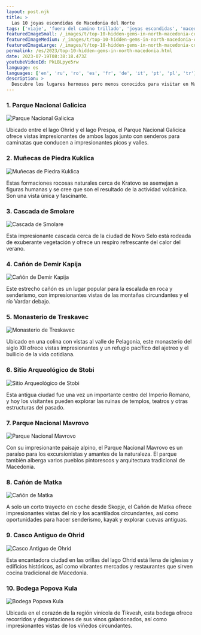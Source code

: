 ```yaml
---
layout: post.njk
title: >
  Las 10 joyas escondidas de Macedonia del Norte
tags: ['viaje', 'fuera del camino trillado', 'joyas escondidas', 'macedonia del norte']
featuredImageSmall: /_images/t/top-10-hidden-gems-in-north-macedonia-cover-es-small.webp
featuredImageMedium: /_images/t/top-10-hidden-gems-in-north-macedonia-cover-es-medium.webp
featuredImageLarge: /_images/t/top-10-hidden-gems-in-north-macedonia-cover-es-large.webp
permalink: /es/2023/top-10-hidden-gems-in-north-macedonia.html
date: 2023-07-19T08:38:18.473Z
youtubeVideoId: PkLBLpye5rw
language: es
languages: ['en', 'ru', 'ro', 'es', 'fr', 'de', 'it', 'pt', 'pl', 'tr']
description: >
  Descubre los lugares hermosos pero menos conocidos para visitar en Macedonia del Norte que están fuera del camino trillado.
---
```


### 1. Parque Nacional Galicica

![Parque Nacional Galicica](/_images/5/53d785cfea997ecc764ce65ff163acbd-medium.webp)

Ubicado entre el lago Ohrid y el lago Prespa, el Parque Nacional Galicica ofrece vistas impresionantes de ambos lagos junto con senderos para caminatas que conducen a impresionantes picos y valles.

### 2. Muñecas de Piedra Kuklica

![Muñecas de Piedra Kuklica](/_images/e/e7364ecefe0ff5b5f9de4ae7723145f6-medium.webp)

Estas formaciones rocosas naturales cerca de Kratovo se asemejan a figuras humanas y se cree que son el resultado de la actividad volcánica. Son una vista única y fascinante.

### 3. Cascada de Smolare

![Cascada de Smolare](/_images/7/7c5e7eb9006b0be5b954627a4dfb2f41-medium.webp)

Esta impresionante cascada cerca de la ciudad de Novo Selo está rodeada de exuberante vegetación y ofrece un respiro refrescante del calor del verano.

### 4. Cañón de Demir Kapija

![Cañón de Demir Kapija](/_images/6/69a19ed346dcd206ca3069f9ee5e4e51-medium.webp)

Este estrecho cañón es un lugar popular para la escalada en roca y senderismo, con impresionantes vistas de las montañas circundantes y el río Vardar debajo.

### 5. Monasterio de Treskavec

![Monasterio de Treskavec](/_images/5/5ed5cdc0337e29b85b743b35d0ff2058-medium.webp)

Ubicado en una colina con vistas al valle de Pelagonia, este monasterio del siglo XII ofrece vistas impresionantes y un refugio pacífico del ajetreo y el bullicio de la vida cotidiana.

### 6. Sitio Arqueológico de Stobi

![Sitio Arqueológico de Stobi](/_images/3/36a8ac9f57a11e1f5464034aa87843f4-medium.webp)

Esta antigua ciudad fue una vez un importante centro del Imperio Romano, y hoy los visitantes pueden explorar las ruinas de templos, teatros y otras estructuras del pasado.

### 7. Parque Nacional Mavrovo

![Parque Nacional Mavrovo](/_images/f/fc8129463b08713f4d3ca89775d229f7-medium.webp)

Con su impresionante paisaje alpino, el Parque Nacional Mavrovo es un paraíso para los excursionistas y amantes de la naturaleza. El parque también alberga varios pueblos pintorescos y arquitectura tradicional de Macedonia.

### 8. Cañón de Matka

![Cañón de Matka](/_images/e/e91edcbfd3d33b20a8ed7eaba2703f10-medium.webp)

A solo un corto trayecto en coche desde Skopje, el Cañón de Matka ofrece impresionantes vistas del río y los acantilados circundantes, así como oportunidades para hacer senderismo, kayak y explorar cuevas antiguas.

### 9. Casco Antiguo de Ohrid

![Casco Antiguo de Ohrid](/_images/5/535697e028d5f54418a6c445fbef24cc-medium.webp)

Esta encantadora ciudad en las orillas del lago Ohrid está llena de iglesias y edificios históricos, así como vibrantes mercados y restaurantes que sirven cocina tradicional de Macedonia.

### 10. Bodega Popova Kula

![Bodega Popova Kula](/_images/a/a5dd641b21299e5367465ceb79ce498f-medium.webp)

Ubicada en el corazón de la región vinícola de Tikvesh, esta bodega ofrece recorridos y degustaciones de sus vinos galardonados, así como impresionantes vistas de los viñedos circundantes.

